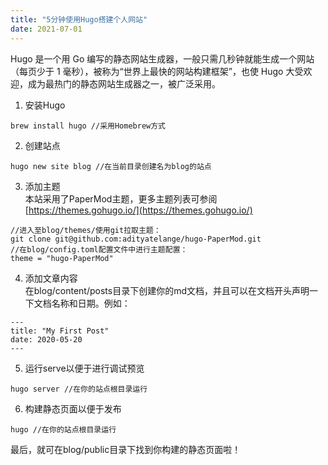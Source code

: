 ```yaml
---
title: "5分钟使用Hugo搭建个人网站"
date: 2021-07-01
---
```

Hugo 是一个用 Go 编写的静态网站生成器，一般只需几秒钟就能生成一个网站（每页少于 1 毫秒），被称为“世界上最快的网站构建框架”，也使 Hugo 大受欢迎，成为最热门的静态网站生成器之一，被广泛采用。

1. 安装Hugo
```
brew install hugo //采用Homebrew方式
```
2. 创建站点
```
hugo new site blog //在当前目录创建名为blog的站点
```
3. 添加主题  
本站采用了PaperMod主题，更多主题列表可参阅[https://themes.gohugo.io/](https://themes.gohugo.io/)
```
//进入至blog/themes/使用git拉取主题：
git clone git@github.com:adityatelange/hugo-PaperMod.git 
//在blog/config.toml配置文件中进行主题配置：
theme = "hugo-PaperMod"
```
4. 添加文章内容  
在blog/content/posts目录下创建你的md文档，并且可以在文档开头声明一下文档名称和日期。例如：
```
---
title: "My First Post"
date: 2020-05-20
---
```
5. 运行serve以便于进行调试预览
```
hugo server //在你的站点根目录运行
```
6. 构建静态页面以便于发布
```
hugo //在你的站点根目录运行
```
最后，就可在blog/public目录下找到你构建的静态页面啦！